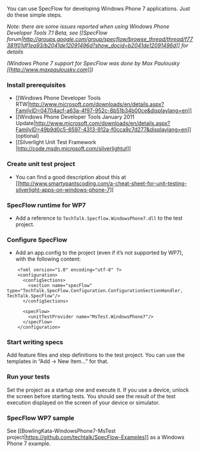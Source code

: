 You can use SpecFlow for developing Windows Phone 7 applications. Just do these simple steps.

*Note: there are some issues reported when using Windows Phone Developer Tools 7.1 Beta, see [[SpecFlow forum|http://groups.google.com/group/specflow/browse_thread/thread/f77381f01df1ea93/b2041de12091496d?show_docid=b2041de12091496d]] for details*

*(Windows Phone 7 support for SpecFlow was done by Max Paulousky [[http://www.maxpaulousky.com]])*

### Install prerequisites

- [[Windows Phone Developer Tools RTW|http://www.microsoft.com/downloads/en/details.aspx?FamilyID=04704acf-a63a-4f97-952c-8b51b34b00ce&displaylang=en]]
- [[Windows Phone Developer Tools January 2011 Update|http://www.microsoft.com/downloads/en/details.aspx?FamilyID=49b9d0c5-6597-4313-912a-f0cca9c7d277&displaylang=en]] (optional)
- [[Silverlight Unit Test Framework |http://code.msdn.microsoft.com/silverlightut]]

### Create unit test project
- You can find a good description about this at [[http://www.smartypantscoding.com/a-cheat-sheet-for-unit-testing-silverlight-apps-on-windows-phone-7]]

### SpecFlow runtime for WP7

- Add a reference to `TechTalk.Specflow.WindowsPhone7.dll` to the test project.

### Configure SpecFlow

- Add an app.config to the project (even if it’s not supported by WP7), with the following content:

```
    <?xml version="1.0" encoding="utf-8" ?>
    <configuration>
      <configSections>
        <section name="specFlow" type="TechTalk.SpecFlow.Configuration.ConfigurationSectionHandler, TechTalk.SpecFlow"/>
      </configSections>

      <specFlow>
        <unitTestProvider name="MsTest.WindowsPhone7"/>
      </specFlow>
    </configuration>
```

### Start writing specs

Add feature files and step definitions to the test project. You can use the templates in “Add → New Item…” for that.

### Run your tests

Set the project as a startup one and execute it. If you use a device, unlock the screen before starting tests. You should see the result of the test execution displayed on the screen of your device or simulator.

### SpecFlow WP7 sample

See [[BowlingKata-WindowsPhone7-MsTest project|https://github.com/techtalk/SpecFlow-Examples]]  as a Windows Phone 7 example.